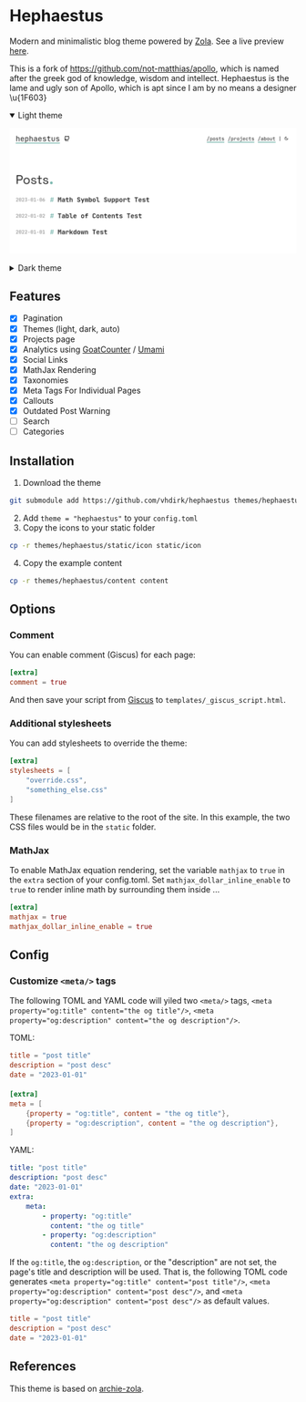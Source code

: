 # Hephaestus

Modern and minimalistic blog theme powered by [Zola](https://getzola.org). See a live preview [here](https://vhdirk.github.io/hephaestus).

This is a fork of <https://github.com/not-matthias/apollo>, which is named after the greek god of knowledge, wisdom and intellect.
Hephaestus is the lame and ugly son of Apollo, which is apt since I am by no means a designer \u{1F603}

<details open>
  <summary>Light theme</summary>

![blog-light](./screenshot.png)
</details>

<details>
  <summary>Dark theme</summary>

  ![blog-dark](./screenshot-dark.png)
</details>

## Features

- [X] Pagination
- [X] Themes (light, dark, auto)
- [X] Projects page
- [X] Analytics using [GoatCounter](https://www.goatcounter.com/) / [Umami](https://umami.is/)
- [x] Social Links
- [x] MathJax Rendering
- [x] Taxonomies
- [x] Meta Tags For Individual Pages
- [x] Callouts
- [x] Outdated Post Warning
- [ ] Search
- [ ] Categories

## Installation

1. Download the theme

```sh
git submodule add https://github.com/vhdirk/hephaestus themes/hephaestus
```

2. Add `theme = "hephaestus"` to your `config.toml`
3. Copy the icons to your static folder

```sh
cp -r themes/hephaestus/static/icon static/icon
```

4. Copy the example content

```sh
cp -r themes/hephaestus/content content
```

## Options

### Comment

You can enable comment (Giscus) for each page:

```toml
[extra]
comment = true
```

And then save your script from [Giscus](https://giscus.app) to `templates/_giscus_script.html`.

### Additional stylesheets

You can add stylesheets to override the theme:

```toml
[extra]
stylesheets = [
    "override.css",
    "something_else.css"
]
```

These filenames are relative to the root of the site. In this example, the two CSS files would be in the `static` folder.

### MathJax

To enable MathJax equation rendering, set the variable `mathjax` to `true` in
the `extra` section of your config.toml. Set `mathjax_dollar_inline_enable` to
`true` to render inline math by surrounding them inside $..$.

```toml
[extra]
mathjax = true
mathjax_dollar_inline_enable = true
```

## Config

### Customize `<meta/>` tags

 The following TOML and YAML code will yiled two `<meta/>` tags, `<meta property="og:title" content="the og title"/>`, `<meta property="og:description" content="the og description"/>`.

 TOML:

 ```toml
 title = "post title"
 description = "post desc"
 date = "2023-01-01"

 [extra]
 meta = [
     {property = "og:title", content = "the og title"},
     {property = "og:description", content = "the og description"},
 ]
 ```

 YAML:

 ```yaml
 title: "post title"
 description: "post desc"
 date: "2023-01-01"
 extra:
     meta:
         - property: "og:title"
           content: "the og title"
         - property: "og:description"
           content: "the og description"
 ```

 If the `og:title`, the `og:description`, or the "description" are not set, the page's title and description will be used. That is, the following TOML code generates `<meta property="og:title" content="post title"/>`, `<meta property="og:description" content="post desc"/>`, and `<meta property="og:description" content="post desc"/>` as default values.

 ```toml
 title = "post title"
 description = "post desc"
 date = "2023-01-01"
 ```

## References

This theme is based on [archie-zola](https://github.com/XXXMrG/archie-zola/).

